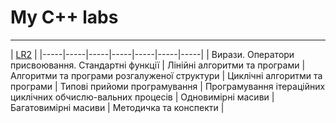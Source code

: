 # My C++ labs

---

| [LR2](https://github.com/KoTuK777/LR/tree/master/LR2) |
|-----|-----|-----|-----|-----|-----|-----|
| Вирази. Оператори присвоювання. Стандартні   функції | Лінійні алгоритми та програми | Алгоритми та програми розгалуженої структури | Циклічні алгоритми та програми | Типові прийоми програмування | Програмування ітераційних циклічних обчислю-вальних процесів | Одновимірні масиви | Багатовимірні масиви | Методичка та конспекти |

